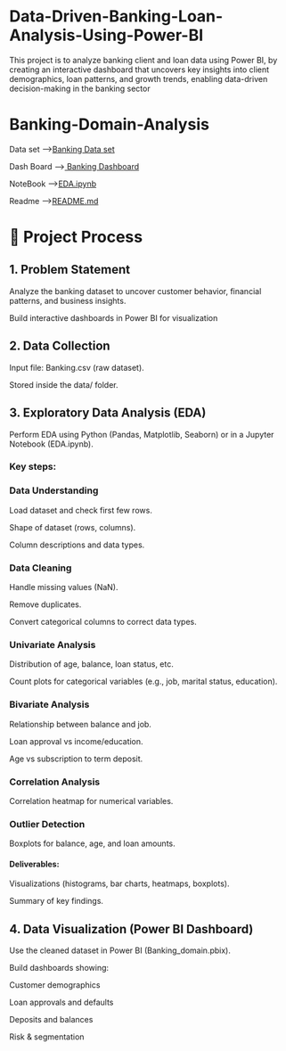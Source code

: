 # Data-Driven-Banking-Loan-Analysis-Using-Power-BI
This project is to analyze banking client and loan data using Power BI, by creating an  interactive dashboard that uncovers key insights into client demographics, loan patterns, and  growth trends, enabling data-driven decision-making in the banking sector
# Banking-Domain-Analysis
Data set
--><a href="https://github.com/dilliprasathB/Data-Driven-Banking-Loan-Analysis-Using-Power-BI/blob/main/Banking_domain.pbix">Banking Data set</a>

Dash Board
--><a href="https://github.com/dilliprasathB/Data-Driven-Banking-Loan-Analysis-Using-Power-BI/blob/main/Banking_domain.pbix"> Banking Dashboard</a>

NoteBook
 --><a href="https://github.com/dilliprasathB/Data-Driven-Banking-Loan-Analysis-Using-Power-BI/blob/main/_Banking_Domain.ipynb">EDA.ipynb</a>

Readme
 --><a href="https://github.com/dilliprasathB/Data-Driven-Banking-Loan-Analysis-Using-Power-BI/blob/main/README.md">README.md</a>
# 🚀 Project Process
## 1. Problem Statement

Analyze the banking dataset to uncover customer behavior, financial patterns, and business insights.

Build interactive dashboards in Power BI for visualization
## 2. Data Collection

Input file: Banking.csv (raw dataset).

Stored inside the data/ folder.

## 3. Exploratory Data Analysis (EDA)

Perform EDA using Python (Pandas, Matplotlib, Seaborn) or in a Jupyter Notebook (EDA.ipynb).

### Key steps:

### Data Understanding

Load dataset and check first few rows.

Shape of dataset (rows, columns).

Column descriptions and data types.

### Data Cleaning

Handle missing values (NaN).

Remove duplicates.

Convert categorical columns to correct data types.

### Univariate Analysis

Distribution of age, balance, loan status, etc.

Count plots for categorical variables (e.g., job, marital status, education).

### Bivariate Analysis

Relationship between balance and job.

Loan approval vs income/education.

Age vs subscription to term deposit.

### Correlation Analysis

Correlation heatmap for numerical variables.

### Outlier Detection

Boxplots for balance, age, and loan amounts.

#### Deliverables:

Visualizations (histograms, bar charts, heatmaps, boxplots).

Summary of key findings.

## 4. Data Visualization (Power BI Dashboard)

Use the cleaned dataset in Power BI (Banking_domain.pbix).

Build dashboards showing:

Customer demographics

Loan approvals and defaults

Deposits and balances

Risk & segmentation
 
